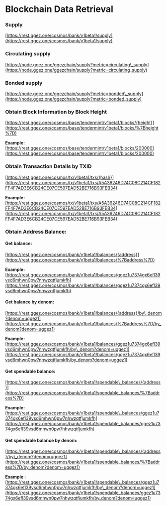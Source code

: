 # Blockchain Data Retrieval

### **Supply**

[https://rest.ggez.one/cosmos/bank/v1beta1/supply](https://rest.ggez.one/cosmos/bank/v1beta1/supply)

### **Circulating supply**

[https://node.ggez.one/ggezchain/supply?metric=circulating\_supply](https://node.ggez.one/ggezchain/supply?metric=circulating_supply)

### **Bonded supply**

[https://node.ggez.one/ggezchain/supply?metric=bonded\_supply](https://node.ggez.one/ggezchain/supply?metric=bonded_supply)

### **Obtain Block Information by Block Height**

[https://rest.ggez.one/cosmos/base/tendermint/v1beta1/blocks/{height}](https://rest.ggez.one/cosmos/base/tendermint/v1beta1/blocks/%7Bheight%7D)

**Example:**\
[https://rest.ggez.one/cosmos/base/tendermint/v1beta1/blocks/200000](https://rest.ggez.one/cosmos/base/tendermint/v1beta1/blocks/200000)

### **Obtain Transaction Details by TXID**

[https://rest.ggez.one/cosmos/tx/v1beta1/txs/{hash}](https://rest.ggez.one/cosmos/tx/v1beta1/txs/A5A36246D74C08C214CF182FF4F7AD3E6CB24CE07CE597EAD52BE716B93FEB34)

**Example:**\
[https://rest.ggez.one/cosmos/tx/v1beta1/txs/A5A36246D74C08C214CF182FF4F7AD3E6CB24CE07CE597EAD52BE716B93FEB34](https://rest.ggez.one/cosmos/tx/v1beta1/txs/A5A36246D74C08C214CF182FF4F7AD3E6CB24CE07CE597EAD52BE716B93FEB34)

### **Obtain Address Balance:**

#### Get balance:

[https://rest.ggez.one/cosmos/bank/v1beta1/balances/{address}](https://rest.ggez.one/cosmos/bank/v1beta1/balances/%7Baddress%7D)

**Example:**\
[https://rest.ggez.one/cosmos/bank/v1beta1/balances/ggez1u7374gx6efl39vsd6mhwn0pw7nhwzqtfjumkfh](https://rest.ggez.one/cosmos/bank/v1beta1/balances/ggez1u7374gx6efl39vsd6mhwn0pw7nhwzqtfjumkfh)

#### Get balance by denom:

[https://rest.ggez.one/cosmos/bank/v1beta1/balances/{address}/by\_denom?denom=uggez1](https://rest.ggez.one/cosmos/bank/v1beta1/balances/%7Baddress%7D/by_denom?denom=uggez1)

**Example:**\
[https://rest.ggez.one/cosmos/bank/v1beta1/balances/ggez1u7374gx6efl39vsd6mhwn0pw7nhwzqtfjumkfh/by\_denom?denom=uggez1](https://rest.ggez.one/cosmos/bank/v1beta1/balances/ggez1u7374gx6efl39vsd6mhwn0pw7nhwzqtfjumkfh/by_denom?denom=uggez1)

#### Get spendable balance:

[https://rest.ggez.one/cosmos/bank/v1beta1/spendable\_balances/{address}](https://rest.ggez.one/cosmos/bank/v1beta1/spendable_balances/%7Baddress%7D)

**Example:** [https://rest.ggez.one/cosmos/bank/v1beta1/spendable\_balances/ggez1u7374gx6efl39vsd6mhwn0pw7nhwzqtfjumkfh](https://rest.ggez.one/cosmos/bank/v1beta1/spendable_balances/ggez1u7374gx6efl39vsd6mhwn0pw7nhwzqtfjumkfh)

#### Get spendable balance by denom:

[https://rest.ggez.one/cosmos/bank/v1beta1/spendable\_balances/{address}/by\_denom?denom=uggez1](https://rest.ggez.one/cosmos/bank/v1beta1/spendable_balances/%7Baddress%7D/by_denom?denom=uggez1)

**Example :** [https://rest.ggez.one/cosmos/bank/v1beta1/spendable\_balances/ggez1u7374gx6efl39vsd6mhwn0pw7nhwzqtfjumkfh/by\_denom?denom=uggez1](https://rest.ggez.one/cosmos/bank/v1beta1/spendable_balances/ggez1u7374gx6efl39vsd6mhwn0pw7nhwzqtfjumkfh/by_denom?denom=uggez1)

